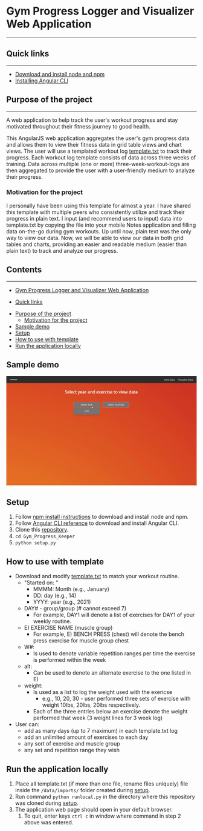 # Gym Progress Logger and Visualizer Web Application

---



## Quick links

---

- [Download and install node and npm](https://docs.npmjs.com/cli/v7/configuring-npm/install)
- [Installing Angular CLI](https://angular.io/cli)

## Purpose of the project

---

A web application to help track the user's workout progress and stay motivated throughout their fitness journey to good health.

This AngularJS web application aggregates the user's gym progress data and allows them to view their fitness data in grid table views and chart views. The user will use a templated workout log [template.txt](https://github.com/alexabram/Gym_Progress_Keeper/blob/master/template.txt) to track their progress. Each workout log template consists of data across three weeks of training. Data across multiple (one or more) three-week-workout-logs are then aggregated to provide the user with a user-friendly medium to analyze their progress.

### Motivation for the project

I personally have been using this template for almost a year. I have shared this template with multiple peers who consistently utilize and track their progress in plain text. I input (and recommend users to input) data into template.txt by copying the file into your mobile Notes application and filling data on-the-go during gym workouts. Up until now, plain text was the only way to view our data. Now, we will be able to view our data in both grid tables and charts, providing an easier and readable medium (easier than plain text) to track and analyze our progress.

## Contents

---

- [Gym Progress Logger and Visualizer Web Application](#gym-progress-logger-and-visualizer-web-application)

* [Quick links](#quick-links)

- [Purpose of the project](#purpose-of-the-project)
  - [Motivation for the project](#motivation-for-the-project)
- [Sample demo](#sample-demo)
- [Setup](#setup)
- [How to use with template](#how-to-use-with-temlate)
- [Run the application locally](#run-the-application-locally)

## Sample demo
![sample-demo-gif](./sample_demo.gif)

## Setup

1. Follow [npm install instructions](https://docs.npmjs.com/cli/v7/configuring-npm/install) to download and install node and npm.
2. Follow [Angular CLI reference](https://angular.io/cli) to download and install Angular CLI.
3. Clone this [repository](https://github.com/alexabram/Gym_Progress_Keeper).
4. `cd Gym_Progress_Keeper`
5. `python setup.py`

## How to use with template

- Download and modify [template.txt](https://github.com/alexabram/Gym_Progress_Keeper/blob/master/template.txt) to match your workout routine.
  - "Started on: "
    - MMMM: Month (e.g., January)
    - DD: day (e.g., 14)
    - YYYY: year (e.g., 2021)
  - DAY# - group/group (# cannot exceed 7)
    - For example, DAY1 will denote a list of exercises for DAY1 of your weekly routine.
  - E) EXERCISE NAME (muscle group)
    - For example, E) BENCH PRESS (chest) will denote the bench press exercise for muscle group chest
  - W#:
    - Is used to denote variable repetition ranges per time the exercise is performed within the week
  - alt:
    - Can be used to denote an alternate exercise to the one listed in E)
  - weight:
    - Is used as a list to log the weight used with the exericse
      - e.g., 10, 20, 30 - user performed three sets of exercise with weight 10lbs, 20lbs, 20lbs respectively.
    - Each of the three entries below an exercise denote the weight performed that week (3 weight lines for 3 week log)
- User can:
  - add as many days (up to 7 maximum) in each template.txt log
  - add an unlimited amount of exercises to each day
  - any sort of exercise and muscle group
  - any set and repetition range they wish

## Run the application locally

1. Place all template.txt (if more than one file, rename files uniquely) file inside the `/data/imports/` folder created during [setup](#setup).
2. Run command `python runlocal.py` in the directory where this repository was cloned during [setup](#setup).
3. The application web page should open in your default browser.
   1. To quit, enter keys `ctrl c` in window where command in step 2 above was entered.

